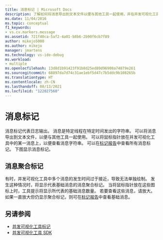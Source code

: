 ```yaml
---
title: 消息标记 | Microsoft Docs
description: 了解如何将消息导出到文本文件以便与其他工具一起使用，并在并发可视化工具中将指针停留在某一消息上以查看消息字符串。
ms.date: 11/04/2016
ms.topic: conceptual
f1_keywords:
- vs.cv.markers.message
ms.assetid: 721f40ca-5af2-4a01-b8b6-2b90f6cb7f89
author: mikejo5000
ms.author: mikejo
manager: jmartens
ms.technology: vs-ide-debug
ms.workload:
- multiple
ms.openlocfilehash: 13d8d1b91423f91b8d25ed89d96908a74879e261
ms.sourcegitcommit: 68897da7d74c31ae1ebf5d47c7b5ddc9b108265b
ms.translationtype: HT
ms.contentlocale: zh-CN
ms.lasthandoff: 08/13/2021
ms.locfileid: "122027560"
---
```

# <a name="message-markers"></a>消息标记
消息标记代表日志输出。 消息是特定线程在特定时间发出的字符串。 可以将消息导出到文本文件，以便与其他工具一起使用。 可以将鼠标指针放在并发可视化工具中的某一消息上，以便查看消息字符串。 可以在[标记报告](../profiling/markers-report.md)中查看所有消息标记。  下图显示消息标记。

## <a name="message-aggregation-markers"></a>消息聚合标记
 有时，并发可视化工具中多个消息的发生时间过于接近，导致无法单独绘制。 发生这种情况时，将显示代表基础消息的消息聚合标记。 当将鼠标指针放在这些图标上时，工具提示将显示所代表的基础消息数量。 若要查看这些消息，请放大。  如果一直放大但仍显示聚合标记，则可在[标记报告](../profiling/markers-report.md)中查看基础消息。

## <a name="see-also"></a>另请参阅
- [并发可视化工具标记](../profiling/concurrency-visualizer-markers.md)
- [并发可视化工具 SDK](../profiling/concurrency-visualizer-sdk.md)
